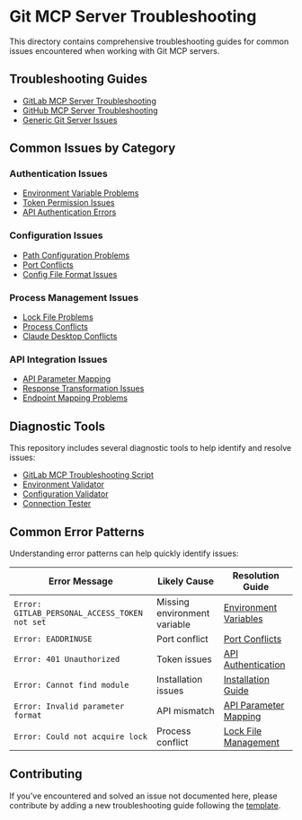 # Git MCP Server Troubleshooting

This directory contains comprehensive troubleshooting guides for common issues encountered when working with Git MCP servers.

## Troubleshooting Guides

- [GitLab MCP Server Troubleshooting](gitlab-mcp-server.md)
- [GitHub MCP Server Troubleshooting](github-mcp-server.md)
- [Generic Git Server Issues](generic-git-issues.md)

## Common Issues by Category

### Authentication Issues
- [Environment Variable Problems](environment-variables.md)
- [Token Permission Issues](token-permissions.md)
- [API Authentication Errors](api-authentication.md)

### Configuration Issues
- [Path Configuration Problems](path-configuration.md)
- [Port Conflicts](port-conflicts.md)
- [Config File Format Issues](config-file-format.md)

### Process Management Issues
- [Lock File Problems](lock-file-management.md)
- [Process Conflicts](process-conflicts.md)
- [Claude Desktop Conflicts](claude-desktop-conflicts.md)

### API Integration Issues
- [API Parameter Mapping](api-parameter-mapping.md)
- [Response Transformation Issues](response-transformation.md)
- [Endpoint Mapping Problems](endpoint-mapping.md)

## Diagnostic Tools

This repository includes several diagnostic tools to help identify and resolve issues:

- [GitLab MCP Troubleshooting Script](../scripts/gitlab-mcp-troubleshoot.sh)
- [Environment Validator](../scripts/validate-environment.js)
- [Configuration Validator](../scripts/validate-config.js)
- [Connection Tester](../scripts/test-connection.js)

## Common Error Patterns

Understanding error patterns can help quickly identify issues:

| Error Message | Likely Cause | Resolution Guide |
|---------------|--------------|------------------|
| `Error: GITLAB_PERSONAL_ACCESS_TOKEN not set` | Missing environment variable | [Environment Variables](environment-variables.md) |
| `Error: EADDRINUSE` | Port conflict | [Port Conflicts](port-conflicts.md) |
| `Error: 401 Unauthorized` | Token issues | [API Authentication](api-authentication.md) |
| `Error: Cannot find module` | Installation issues | [Installation Guide](../installation/README.md) |
| `Error: Invalid parameter format` | API mismatch | [API Parameter Mapping](api-parameter-mapping.md) |
| `Error: Could not acquire lock` | Process conflict | [Lock File Management](lock-file-management.md) |

## Contributing

If you've encountered and solved an issue not documented here, please contribute by adding a new troubleshooting guide following the [template](template.md).
